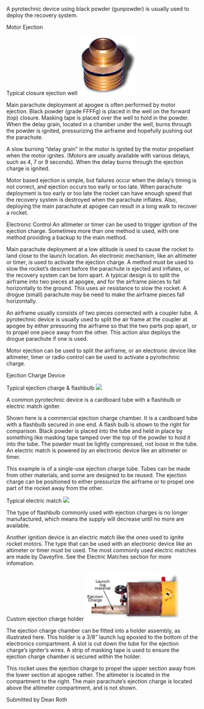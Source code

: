 A pyrotechnic device using black powder (gunpowder) is usually used to deploy the recovery system.

Motor Ejection

Typical closure ejection well ![](/images/closure1.jpg)

Main parachute deployment at apogee is often performed by motor ejection. Black powder (grade FFFFg) is placed in the well on the forward (top) closure. Masking tape is placed over the well to hold in the powder. When the delay grain, located in a chamber under the well, burns through the powder is ignited, pressurizing the airframe and hopefully pushing out the parachute.

A slow burning “delay grain” in the motor is ignited by the motor propellant when the motor ignites. (Motors are usually available with various delays, such as 4, 7 or 9 seconds). When the delay burns through the ejection charge is ignited.

Motor based ejection is simple, but failures occur when the delay’s timing is not correct, and ejection occurs too early or too late. When parachute deployment is too early or too late the rocket can have enough speed that the recovery system is destroyed when the parachute inflates. Also, deploying the main parachute at apogee can result in a long walk to recover a rocket.

Electronic Control An altimeter or timer can be used to trigger ignition of the ejection charge. Sometimes more than one method is used, with one method providing a backup to the main method.

Main parachute deployment at a low altitude is used to cause the rocket to land close to the launch location. An electronic mechanism, like an altimeter or timer, is used to activate the ejection charge. A method must be used to slow the rocket’s descent before the parachute is ejected and inflates, or the recovery system can be torn apart. A typical design is to split the airframe into two pieces at apogee, and for the airframe pieces to fall horizontally to the ground. This uses air resistance to slow the rocket. A drogue (small) parachute may be need to make the airframe pieces fall horizontally.

An airframe usually consists of two pieces connected with a coupler tube. A pyrotechnic device is usually used to split the air frame at the coupler at apogee by either pressuring the airframe so that the two parts pop apart, or to propel one piece away from the other. This action also deploys the drogue parachute if one is used.

Motor ejection can be used to split the airframe, or an electronic device like altimeter, timer or radio control can be used to activate a pyrotechnic charge.

Ejection Charge Device

Typical ejection charge & flashbulb ![](/images/recovery_eject2.jpg)

A common pyrotechnic device is a cardboard tube with a flashbulb or electric match igniter.

Shown here is a commercial ejection charge chamber. It is a cardboard tube with a flashbulb secured in one end. A flash bulb is shown to the right for comparison. Black powder is placed into the tube and held in place by something like masking tape tamped over the top of the powder to hold it into the tube. The powder must be lightly compressed, not loose in the tube. An electric match is powered by an electronic device like an altimeter or timer.

This example is of a single-use ejection charge tube. Tubes can be made from other materials, and some are designed to be reused. The ejection charge can be positioned to either pressurize the airframe or to propel one part of the rocket away from the other.

Typical electric match ![](/images/recovery_ematch2.jpg)

The type of flashbulb commonly used with ejection charges is no longer manufactured, which means the supply will decrease until no more are available.

Another ignition device is an electric match like the ones used to ignite rocket motors. The type that can be used with an electronic device like an altimeter or timer must be used. The most commonly used electric matches are made by Daveyfire. See the Electric Matches section for more infomation.

Custom ejection charge holder ![](/images/recovery_eject3.jpg)

The ejection charge chamber can be fitted into a holder assembly, as illustrated here. This holder is a 3/8” launch lug epoxied to the bottom of the electronics compartment. A slot is cut down the tube for the ejection charge’s igniter’s wires. A strip of masking tape is used to ensure the ejection charge chamber is secured within the holder.

This rocket uses the ejection charge to propel the upper section away from the lower section at apogee rather. The altimeter is located in the compartment to the right. The main parachute’s ejection charge is located above the altimeter compartment, and is not shown.

Submitted by Dean Roth
